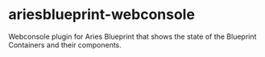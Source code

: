 # ariesblueprint-webconsole
Webconsole plugin for Aries Blueprint that shows the state of the Blueprint Containers and their components.

